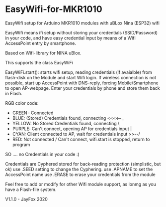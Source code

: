# EasyWifi-for-MKR1010
EasyWifi setup for Arduino MKR1010 modules with uBLox Nina (ESP32) wifi

EasyWifi means ifi setup without storing your credentials (SSID/Password) in your code, and have easy credential input by means of a Wifi AccessPoint entry by smartphone.

Based on Wifi-library for NINA uBlox.

This supports the class EasyWiFi

EasyWiFi.start(): starts wifi setup, reading credentials (if avaialble) from flash-disk on the Module and start Wifi login.
If wireless connection is not possible, start up AccessPoint with DNS-reply, forcing Mobile/Smartphone to open AP-webpage.
Enter your credentials by phone and store them back in Flash.

RGB color code:

 *  GREEN : Connected
 *  BLUE: (Stored) Credentials found, connecting         <<<<--_
 *  YELLOW: No Stored Credentials found, connecting             \
 *  PURPLE: Can't connect, opening AP for credentials input      |
 *  CYAN: Client connected to AP, wait for credentials input >>--/
 *  RED: Not connected / Can't connect, wifi.start is stopped, return to program


SO .... no Credentials in your code :)

Credentials are Cyphered stored for  back-reading protection (simplistic, but ok)
use .SEED setting to change the Cyphering.
use .APNAME to set the AccessPoint name
use .ERASE to erase your credentials from the module

Feel free to add or modify for other Wifi module support, as lonmg as you have a Flash-file system.

V1.1.0 - JayFox 2020
